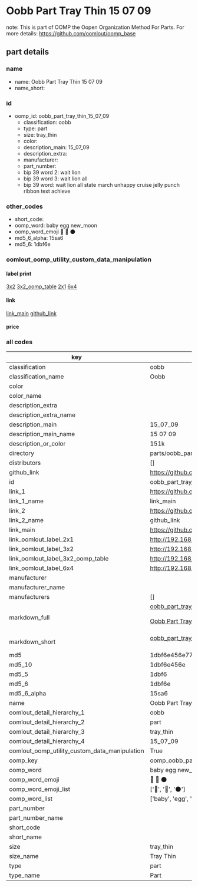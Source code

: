 # Oobb Part Tray Thin 15 07 09  

note: This is part of OOMP the Oopen Organization Method For Parts. For more details: https://github.com/oomlout/oomp_base

##  part details





### name
* name: Oobb Part Tray Thin 15 07 09
* name_short: 
### id
* oomp_id: oobb_part_tray_thin_15_07_09
  * classification: oobb
  * type: part
  * size: tray_thin
  * color: 
  * description_main: 15_07_09
  * description_extra: 
  * manufacturer: 
  * part_number: 
  * bip 39 word 2: wait lion
  * bip 39 word 3: wait lion all
  * bip 39 word: wait lion all state march unhappy cruise jelly punch ribbon text achieve

### other_codes
* short_code: 
* oomp_word: baby egg new_moon
* oomp_word_emoji :baby: :egg: :new_moon:
* md5_6_alpha: 15sa6
* md5_6: 1dbf6e






### oomlout_oomp_utility_custom_data_manipulation
#### label print
[3x2](http://192.168.1.245:1112/?label=oomp%2015sa6)
[3x2_oomp_table](http://192.168.1.107:1112/?label=oomp%2015sa6)
[2x1](http://192.168.1.242:1112/?label=oomp%2015sa6)
[6x4](http://192.168.1.55:1112/?label=oomp%2015sa6)    

#### link

[link_main](https://github.com/oomlout/oomlout_oomp_current_version_messy/tree/main/parts/oobb_part_tray_thin_15_07_09) [github_link](https://github.com/oomlout/oomlout_oomp_part_src/tree/main/parts/oobb_part_tray_thin_15_07_09)                             

#### price







### all codes 
| key | value |  
| --- | --- |  
| classification | oobb |  
| classification_name | Oobb |  
| color |  |  
| color_name |  |  
| description_extra |  |  
| description_extra_name |  |  
| description_main | 15_07_09 |  
| description_main_name | 15 07 09 |  
| description_or_color | 151k |  
| directory | parts/oobb_part_tray_thin_15_07_09 |  
| distributors | [] |  
| github_link | https://github.com/oomlout/oomlout_oomp_part_src/tree/main/parts/oobb_part_tray_thin_15_07_09 |  
| id | oobb_part_tray_thin_15_07_09 |  
| link_1 | https://github.com/oomlout/oomlout_oomp_current_version_messy/tree/main/parts/oobb_part_tray_thin_15_07_09 |  
| link_1_name | link_main |  
| link_2 | https://github.com/oomlout/oomlout_oomp_part_src/tree/main/parts/oobb_part_tray_thin_15_07_09 |  
| link_2_name | github_link |  
| link_main | https://github.com/oomlout/oomlout_oomp_current_version_messy/tree/main/parts/oobb_part_tray_thin_15_07_09 |  
| link_oomlout_label_2x1 | http://192.168.1.242:1112/?label=oomp%2015sa6 |  
| link_oomlout_label_3x2 | http://192.168.1.245:1112/?label=oomp%2015sa6 |  
| link_oomlout_label_3x2_oomp_table | http://192.168.1.107:1112/?label=oomp%2015sa6 |  
| link_oomlout_label_6x4 | http://192.168.1.55:1112/?label=oomp%2015sa6 |  
| manufacturer |  |  
| manufacturer_name |  |  
| manufacturers | [] |  
| markdown_full | [oobb_part_tray_thin_15_07_09](https://github.com/oomlout/oomlout_oomp_current_version_messy/tree/main/parts/oobb_part_tray_thin_15_07_09)<br>[](https://github.com/oomlout/oomlout_oomp_current_version_messy/tree/main/parts/oobb_part_tray_thin_15_07_09)<br>[Oobb Part Tray Thin 15 07 09](https://github.com/oomlout/oomlout_oomp_current_version_messy/tree/main/parts/oobb_part_tray_thin_15_07_09)<br><br> |  
| markdown_short | [oobb_part_tray_thin_15_07_09](https://github.com/oomlout/oomlout_oomp_current_version_messy/tree/main/parts/oobb_part_tray_thin_15_07_09)<br><br> |  
| md5 | 1dbf6e456e77c697b543ed4c0ce08fb3 |  
| md5_10 | 1dbf6e456e |  
| md5_5 | 1dbf6 |  
| md5_6 | 1dbf6e |  
| md5_6_alpha | 15sa6 |  
| name | Oobb Part Tray Thin 15 07 09 |  
| oomlout_detail_hierarchy_1 | oobb |  
| oomlout_detail_hierarchy_2 | part |  
| oomlout_detail_hierarchy_3 | tray_thin |  
| oomlout_detail_hierarchy_4 | 15_07_09 |  
| oomlout_oomp_utility_custom_data_manipulation | True |  
| oomp_key | oomp_oobb_part_tray_thin_15_07_09 |  
| oomp_word | baby egg new_moon |  
| oomp_word_emoji | :baby: :egg: :new_moon: |  
| oomp_word_emoji_list | [':baby:', ':egg:', ':new_moon:'] |  
| oomp_word_list | ['baby', 'egg', 'new_moon'] |  
| part_number |  |  
| part_number_name |  |  
| short_code |  |  
| short_name |  |  
| size | tray_thin |  
| size_name | Tray Thin |  
| type | part |  
| type_name | Part |  
